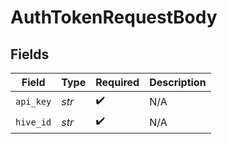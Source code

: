 # AuthTokenRequestBody


## Fields

| Field              | Type               | Required           | Description        |
| ------------------ | ------------------ | ------------------ | ------------------ |
| `api_key`          | *str*              | :heavy_check_mark: | N/A                |
| `hive_id`          | *str*              | :heavy_check_mark: | N/A                |